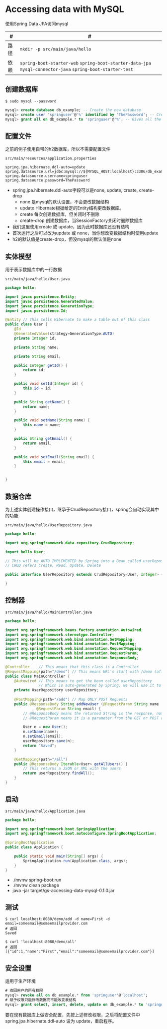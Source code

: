 # Accessing data with MySQL

使用Spring Data JPA访问mysql


 #|#
--|--
路径|`mkdir -p src/main/java/hello`
依赖|`spring-boot-starter-web` `spring-boot-starter-data-jpa` `mysql-connector-java` `spring-boot-starter-test`


## 创建数据库

```shell
$ sudo mysql --password
```

```sql
mysql> create database db_example; -- Create the new database
mysql> create user 'springuser'@'%' identified by 'ThePassword'; -- Creates the user
mysql> grant all on db_example.* to 'springuser'@'%'; -- Gives all the privileges to the new user on the newly created database
```

## 配置文件

之前的例子使用自带的h2数据库，所以不需要配置文件

`src/main/resources/application.properties`

```properties
spring.jpa.hibernate.ddl-auto=update
spring.datasource.url=jdbc:mysql://${MYSQL_HOST:localhost}:3306/db_example
spring.datasource.username=springuser
spring.datasource.password=ThePassword
```
- spring.jpa.hibernate.ddl-auto字段可以是none, update, create, create-drop
  - none 是mysql的默认设置，不会更改数据结构
  - update Hibernate根据给定的Entity结构更改数据库。
  - create 每次创建数据库，但关闭时不删除
  - create-drop 创建数据库，当SessionFactory关闭时删除数据库
- 我们这里使用create 或 update，因为此时数据库还没有结构
- 首次运行之后可以改为update 或 none，当你想改变数据结构时使用update
- h2的默认值是create-drop，但没mysql的默认值是none

## 实体模型

用于表示数据库中的一行数据

`src/main/java/hello/User.java`

```java
package hello;

import javax.persistence.Entity;
import javax.persistence.GeneratedValue;
import javax.persistence.GenerationType;
import javax.persistence.Id;

@Entity // This tells Hibernate to make a table out of this class
public class User {
    @Id
    @GeneratedValue(strategy=GenerationType.AUTO)
    private Integer id;

    private String name;

    private String email;

	public Integer getId() {
		return id;
	}

	public void setId(Integer id) {
		this.id = id;
	}

	public String getName() {
		return name;
	}

	public void setName(String name) {
		this.name = name;
	}

	public String getEmail() {
		return email;
	}

	public void setEmail(String email) {
		this.email = email;
	}


}
```

## 数据仓库

为上述实体创建操作接口，继承于CrudRepository接口，spring会自动实现其中的功能

`src/main/java/hello/UserRepository.java`

```java
package hello;

import org.springframework.data.repository.CrudRepository;

import hello.User;

// This will be AUTO IMPLEMENTED by Spring into a Bean called userRepository
// CRUD refers Create, Read, Update, Delete

public interface UserRepository extends CrudRepository<User, Integer> {

}
```

## 控制器

`src/main/java/hello/MainController.java`

```java
package hello;

import org.springframework.beans.factory.annotation.Autowired;
import org.springframework.stereotype.Controller;
import org.springframework.web.bind.annotation.GetMapping;
import org.springframework.web.bind.annotation.PostMapping;
import org.springframework.web.bind.annotation.RequestMapping;
import org.springframework.web.bind.annotation.RequestParam;
import org.springframework.web.bind.annotation.ResponseBody;

@Controller    // This means that this class is a Controller
@RequestMapping(path="/demo") // This means URL's start with /demo (after Application path)
public class MainController {
	@Autowired // This means to get the bean called userRepository
	           // Which is auto-generated by Spring, we will use it to handle the data
	private UserRepository userRepository;
 
	@PostMapping(path="/add") // Map ONLY POST Requests
	public @ResponseBody String addNewUser (@RequestParam String name
			, @RequestParam String email) {
		// @ResponseBody means the returned String is the response, not a view name
		// @RequestParam means it is a parameter from the GET or POST request

		User n = new User();
		n.setName(name);
		n.setEmail(email);
		userRepository.save(n);
		return "Saved";
	}

	@GetMapping(path="/all")
	public @ResponseBody Iterable<User> getAllUsers() {
		// This returns a JSON or XML with the users
		return userRepository.findAll();
	}
}
```

## 启动

`src/main/java/hello/Application.java`

```java
package hello;

import org.springframework.boot.SpringApplication;
import org.springframework.boot.autoconfigure.SpringBootApplication;

@SpringBootApplication
public class Application {

    public static void main(String[] args) {
        SpringApplication.run(Application.class, args);
    }
}
```
- ./mvnw spring-boot:run
- ./mvnw clean package
- java -jar target/gs-accessing-data-mysql-0.1.0.jar

## 测试

```shell
$ curl localhost:8080/demo/add -d name=First -d email=someemail@someemailprovider.com
# 返回
Saved

$ curl 'localhost:8080/demo/all'
# 返回
[{"id":1,"name":"First","email":"someemail@someemailprovider.com"}]
```

## 安全设置

适用于生产环境

```sql
# 收回用户的所有权限
mysql> revoke all on db_example.* from 'springuser'@'localhost';
# 赋予权限只能修改数据而不能改变表结构
mysql> grant select, insert, delete, update on db_example.* to 'springuser'@'localhost';
```
要在现有数据库上做安全配置，先按上述修改权限，之后将配置文件中spring.jpa.hibernate.ddl-auto 设为 update，重启程序。




